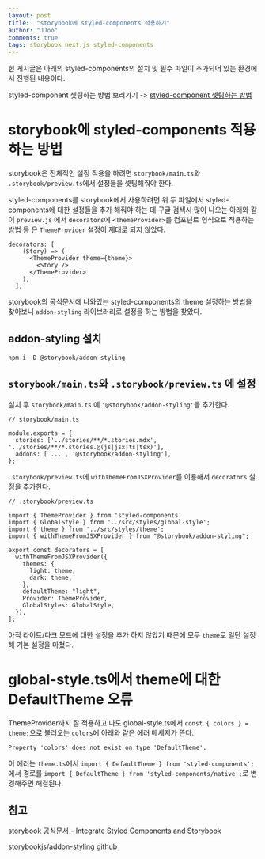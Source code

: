 ```yaml
---
layout: post
title:  "storybook에 styled-components 적용하기"
author: "JJoo"
comments: true
tags: storybook next.js styled-components
---
```



현 게시글은 아래의 styled-components의 설치 및 필수 파일이 추가되어 있는 환경에서 진행된 내용이다. 

styled-component 셋팅하는 방법 보러가기 -> [styled-component 셋팅하는 방법](https://jjoostudy.github.io/2021-10-29/Next.js%EC%97%90-styled-components-%EC%82%AC%EC%9A%A9%ED%95%98%EA%B8%B0)


# storybook에 styled-components 적용하는 방법 

storybook은 전체적인 설정 적용을 하려면 `storybook/main.ts`와 `.storybook/preview.ts`에서 설정들을 셋팅해줘야 한다. 

styled-components를 storybook에서 사용하려면 위 두 파일에서 styled-components에 대한 설정들을 추가 해줘야 하는 데 구글 검색시 많이 나오는 
아래와 같이 `preview.js` 에서 `decorators`에 `<ThemeProvider>`를 컴포넌트 형식으로 적용하는 방법 등 은 `ThemeProvider` 설정이 제대로 되지 않았다. 

```
decorators: [
    (Story) => (
      <ThemeProvider theme={theme}>
        <Story />
      </ThemeProvider>
    ),
  ],
```

storybook의 공식문서에 나와있는 styled-components의 theme 설정하는 방법을 찾아보니 `addon-styling` 라이브러리로 설정을 하는 방법을 찾았다. 


## addon-styling 설치 

```
npm i -D @storybook/addon-styling
```


## `storybook/main.ts`와 `.storybook/preview.ts` 에 설정 

설치 후 `storybook/main.ts` 에 `'@storybook/addon-styling'`을 추가한다. 

```
// storybook/main.ts

module.exports = {
  stories: ['../stories/**/*.stories.mdx', '../stories/**/*.stories.@(js|jsx|ts|tsx)'],
  addons: [ ... , '@storybook/addon-styling'],
};
```

`.storybook/preview.ts`에 `withThemeFromJSXProvider`를 이용해서 `decorators` 설정을 추가한다. 

```
// .storybook/preview.ts

import { ThemeProvider } from 'styled-components'
import { GlobalStyle } from '../src/styles/global-style';
import { theme } from '../src/styles/theme';
import { withThemeFromJSXProvider } from "@storybook/addon-styling";

export const decorators = [
  withThemeFromJSXProvider({
    themes: {
      light: theme,
      dark: theme,
    },
    defaultTheme: "light",
    Provider: ThemeProvider,
    GlobalStyles: GlobalStyle,
  }),
];
```

아직 라이트/다크 모드에 대한 설정을 추가 하지 않았기 때문에 모두 `theme`로 일단 설정해 기본 설정을 마쳤다. 


# global-style.ts에서 theme에 대한 DefaultTheme 오류 

ThemeProvider까지 잘 적용하고 나도 global-style.ts에서 `const { colors } = theme;`으로 불러오는 `colors`에 아래와 같은 에러 메세지가 뜬다. 

```
Property 'colors' does not exist on type 'DefaultTheme'.
```

이 에러는 `theme.ts`에서 `import { DefaultTheme } from 'styled-components';` 에서 경로를 `import { DefaultTheme } from 'styled-components/native';`로 변경해주면 해결된다. 




## 참고 

[storybook 공식문서 - Integrate Styled Components and Storybook](https://storybook.js.org/recipes/styled-components#recipe-section)

[storybookjs/addon-styling github](https://github.com/storybookjs/addon-styling/blob/main/docs/api.md#withthemefromjsxprovider)


